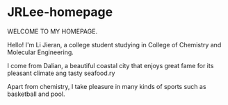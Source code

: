 # JRLee-homepage
WELCOME TO MY HOMEPAGE.

Hello! I'm Li Jieran, a college student studying in College of Chemistry and Molecular Engineering.

I come from Dalian, a beautiful coastal city that enjoys great fame for its pleasant climate ang tasty seafood.ry 

Apart from chemistry, I take pleasure in many kinds of sports such as basketball and pool.
